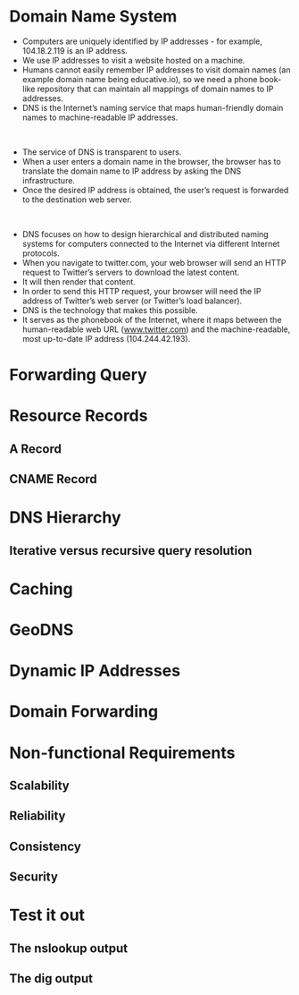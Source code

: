 # Domain Name System

- Computers are uniquely identified by IP addresses - for example, 104.18.2.119 is an IP address.
- We use IP addresses to visit a website hosted on a machine.
- Humans cannot easily remember IP addresses to visit domain names (an example domain name being educative.io), so we need a phone book-like repository that can maintain all mappings of domain names to IP addresses.
- DNS is the Internet’s naming service that maps human-friendly domain names to machine-readable IP addresses.

<br/>

- The service of DNS is transparent to users.
- When a user enters a domain name in the browser, the browser has to translate the domain name to IP address by asking the DNS infrastructure.
- Once the desired IP address is obtained, the user’s request is forwarded to the destination web server.

<br/>

- DNS focuses on how to design hierarchical and distributed naming systems for computers connected to the Internet via different Internet protocols.
- When you navigate to twitter.com, your web browser will send an HTTP request to Twitter’s servers to download the latest content.
- It will then render that content.
- In order to send this HTTP request, your browser will need the IP address of Twitter’s web server (or Twitter’s load balancer).
- DNS is the technology that makes this possible.
- It serves as the phonebook of the Internet, where it maps between the human-readable web URL (www.twitter.com) and the machine-readable, most up-to-date IP address (104.244.42.193).

# Forwarding Query

# Resource Records

## A Record

## CNAME Record

# DNS Hierarchy

## Iterative versus recursive query resolution

# Caching

# GeoDNS

# Dynamic IP Addresses

# Domain Forwarding

# Non-functional Requirements

## Scalability

## Reliability

## Consistency

## Security

# Test it out

## The nslookup output

## The dig output

